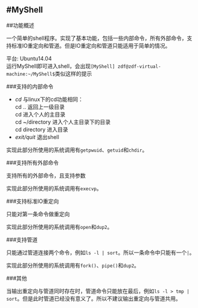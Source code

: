 #MyShell
---
##功能概述

一个简单的shell程序。实现了基本功能，包括一些内部命令，所有外部命令，支持标准IO重定向和管道。但是IO重定向和管道只能适用于简单的情况。

平台: Ubuntu14.04 </br>
运行MyShell即可进入shell，会出现`[MyShell] zdf@zdf-virtual-machine:~/MyShell$`类似这样的提示

###支持的内部命令

* _cd_  与linux下的cd功能相同：
</br>cd .. 返回上一级目录 
</br>cd 进入个人的主目录
</br>cd ~/directory 进入个人主目录下的目录
</br>cd directory 进入目录
* _exit/quit_  退出shell

实现此部分所使用的系统调用有`getpwuid`、`getuid`和`chdir`。

###支持所有外部命令

支持所有的外部命令，且支持参数

实现此部分所使用的系统调用有`execvp`。

###支持标准IO重定向

只能对第一条命令做重定向

实现此部分所使用的系统调用有`open`和`dup2`。

###支持管道

只能通过管道连接两个命令，例如`ls -l | sort`。所以一条命令中只能有一个`|`。

实现此部分所使用的系统调用有`fork()`、`pipe()`和`dup2`。

###其他

当输出重定向与管道同时存在时，管道命令只能放在最后，例如`ls -l > tmp | sort`。但是此时管道已经没有意义了。所以不建议输出重定向与管道共用。